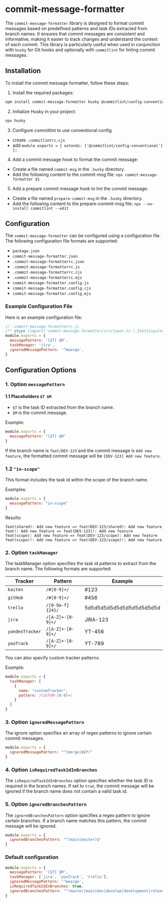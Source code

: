 # commit-message-formatter

The `commit-message-formatter` library is designed to format commit messages based on predefined patterns and task IDs extracted from branch names. 
It ensures that commit messages are consistent and informative, making it easier to track changes and understand the context of each commit. 
This library is particularly useful when used in conjunction with `husky` for Git hooks and optionally with `commitlint` for linting commit messages.

## Installation
To install the commit message formatter, follow these steps:

1. Install the required packages:
```sh
npm install commit-message-formatter husky @commitlint/config-conventional @commitlint/cli --save-dev
```

2. Initialize Husky in your project:
```sh
npx husky
```
 
3. Configure commitlint to use conventional config
- create `.commitlintrc.cjs`
- add `module.exports = { extends: ['@commitlint/config-conventional'] };`

4. Add a commit message hook to format the commit message:

- Create a file named `commit-msg` in the `.husky` directory. 
- Add the following content to the commit-msg file: `npx commit-message-formatter $1`

5. Add a prepare commit message hook to lint the commit message:
- Create a file named `prepare-commit-msg` in the `.husky` directory.
- Add the following content to the prepare-commit-msg file: `npx --no-install commitlint --edit`

## Configuration

The `commit-message-formatter` can be configured using a configuration file. The following configuration file formats are supported:

- `package.json`
- `commit-message-formatter.json`
- `.commit-message-formatterrc.json`
- `.commit-message-formatterrc.js`
- `.commit-message-formatterrc.cjs`
- `.commit-message-formatterrc.mjs`
- `commit-message-formatter.config.js`
- `commit-message-formatter.config.cjs`
- `commit-message-formatter.config.mjs`

### Example Configuration File

Here is an example configuration file:

```javascript
// .commit-message-formatterrc.js
/** @type {import('commit-message-formatter/src/types.ts').ISettingsConfig} */
module.exports = {
  messagePattern: '[$T] $M',
  taskManager: 'jira',
  ignoredMessagePattern: '^mearge',
}
```

## Configuration Options

### 1. Option `messagePattern`
#### 1.1 Placeholders `$T $M`

- `$T` is the task ID extracted from the branch name.
- `$M` is the commit message.

Example:
```javascript
module.exports = {
  messagePattern: "[$T] $M"
}
```
      
If the branch name is `feat/DEV-123` and the commit message is `Add new feature`, the formatted commit message will be `[DEV-123] Add new feature`.

### 1.2 `"in-scope"`

This format includes the task id within the scope of the branch name.

Examples:
```javascript
module.exports = {
  messagePattern: "in-scope"
}
```

Results:
```
feat(shared): Add new feature => feat(DEV-123/shared): Add new feature
feat!: Add new feature => feat(DEV-123)!: Add new feature
feat(scope): Add new feature => feat(DEV-123/scope): Add new feature
feat(scope)!: Add new feature => feat(DEV-123/scope)!: Add new feature
```
      

### 2. Option `taskManager`

The taskManager option specifies the task id patterns to extract from the branch name. The following formats are supported:

| Tracker         | Pattern           | Example                  |
|-----------------|-------------------|--------------------------|
| `kaiten`        | `/#[0-9]+/`       | #123                     |
| `gitHub`        | `/#[0-9]+/`       | #456                     |
| `trello`        | `/[0-9a-f]{24}/`  | 5d5d5d5d5d5d5d5d5d5d5d5d |
| `jira`          | `/[A-Z]+-[0-9]+/` | JIRA-123                 |
| `yandexTracker` | `/[A-Z]+-[0-9]+/` | YT-456                   |
| `youTrack`      | `/[A-Z]+-[0-9]+/` | YT-789                   |


You can also specify custom tracker patterns.

Example:
```javascript
module.exports = {
  taskManager: [
    { 
      name: "customTracker",
      pattern: /CUSTOM-[0-9]+/ 
    }
  ]
}
```

### 3. Option `ignoredMessagePattern`

The ignore option specifies an array of regex patterns to ignore certain commit messages.

```javascript
module.exports = {
  ignoredMessagePattern: "^(merge|WIP)"
}
```

### 4. Option `isRequiredTaskIdInBranches`
The `isRequiredTaskIdInBranches` option specifies whether the task ID is required in the branch names.
If set to `true`, the commit message will be ignored if the branch name does not contain a valid task id.

### 5. Option `ignoredBranchesPattern`
The `ignoredBranchesPattern` option specifies a regex pattern to ignore certain branches. If a branch name matches this pattern, the commit message will be ignored.

```javascript
module.exports = {
  ignoredBranchesPattern: "^(main|master)$"
}
```

### Default configuration
```javascript
module.exports = {
  messagePattern: '[$T] $M',
  taskManager: ['jira', 'youTrack', 'trello'],
  ignoredMessagePattern: '^mearge',
  isRequiredTaskIdInBranches: true,
  ignoredBranchesPattern: "^(master|main|dev|develop|development|release)$",
}
```


